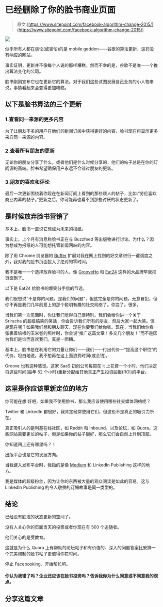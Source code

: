 # 已经删除了你的脸书商业页面

> 原文:[https://www.sitepoint.com/facebook-algorithm-change-2015/](https://www.sitepoint.com/facebook-algorithm-change-2015/)

![](../Images/5bc83d707ff146150f22878abdd18a6a.png)

似乎所有人都在谈论(或害怕)的是 mobile geddon——谷歌的算法更新，惩罚没有响应的网站。

事实证明，更新并不像每个人说的那样糟糕。然而不幸的是，谷歌不是唯一一个推出算法变化的公司。

脸书刚刚宣布它也在更新它的算法，对于我们这些试图发展自己业务的小人物来说，事情看起来会变得更加糟糕。

## 以下是脸书算法的三个更新

### 1.查看同一来源的更多内容

为了让朋友不多的用户在他们的新闻订阅中获得更好的内容，脸书现在将显示更多来自同一来源的内容。

### 2.查看所有朋友的更新

无论你的朋友分享了什么，或者他们是什么时候分享的，他们的帖子总是在你的订阅源的高端。脸书希望确保用户永远不会错过朋友的更新。

### 3.朋友的喜欢和评论

最后一次更新围绕着你现在在新闻订阅上看到的那些烦人的帖子，比如:“劳伦喜欢商业内幕的帖子。”更新之后，你可能再也看不到那些讨厌的状态更新了。

## 是时候放弃脸书营销了

基本上，脸书一直说它想成为未来的报纸。

事实上，上个月有消息称脸书正在与 Buzzfeed 等出版物进行讨论。为什么？因为想成为报纸的人可能想托管新闻网站的内容。

除了用 Chrome 浏览器的 [Buffer](http://bufferapp.com) 扩展对我在网上找到的好文章进行一键调度之外，我对我的脸书页面投入了绝对的零时间。

我不是唯一一个选择放弃脸书的人。像 [GrooveHq](https://www.groovehq.com/blog/focus) 和 [Eat24](http://blog.eat24hours.com/breakup-letter-to-facebook-from-eat24/) 这样的大品牌早就把页面删了。

以下是 Eat24 给脸书的爆笑分手信的节选。

我们很想说“不是你的问题，是我们的问题”，但这完全是你的问题。无意冒犯，但你不再是我们几年前爱上的那个聪明有趣的社交网络了。你变了。很多。

当我们第一次见面时，你让我们觉得自己很特别。我们会给你讲一个关于 Sriracha 的超级搞笑的笑话，你会告诉我们所有的朋友，然后大家一起大笑。但是现在呢？如果我们想和朋友聊天，现在你要我们给你钱。现在，当我们给你看一张裹着培根的玉米卷的照片时，你会说“推广这篇文章！多交几个朋友！”而不是因为我们是谁而喜欢我们。真是一团糟。

基本上，脸书是在利用它的力量让你们——我们——付出代价—“提高这个职位”的代价。坦白地说，我不想再在这上面浪费时间(或金钱)。

Groove 也有这种感觉。这家 SaaS 初创公司每周在 it 上花费一个小时，他们决定将这些时间(每年 52 个小时)重新分配给其他真正产生投资回报(ROI)的平台。

## 这里是你应该重新定位的地方

你可能在想:好吧，如果我不使用脸书，那么我应该使用哪些社交媒体网络呢？

Twitter 和 LinkedIn 都很好，我肯定经常使用它们，但这也不是真正的吸引力所在。

真正吸引人的是利基在线社区，如 Reddit 和 Inbound，以及论坛，如 Quora。这些网站需要更长的帖子，但是如果你的帖子很好，那么它们会自然上升到顶部。

你知道网上还有哪里吗？！

出版平台也是它的发展方向。

当我键入发布平台时，我指的是像 [Medium](http://medium.com) 和 LinkedIn Publishing 这样的地方。

我是媒体的超级粉丝，因为让你的东西被大量的观众阅读是如此的容易。这与 LinkedIn Publishing 的令人敬畏的订婚故事是同一类型的。

## 结论

已经没有肤浅的状态更新的空间了。

没有人关心你的页面当天的投票或者你现在有 500 个追随者。

他们关心的是受教育。

这就是为什么 Quora 上有帮助的论坛帖子和有价值的、深入的问题答案比安排一个完美炮制的脸书帖子更值得你花时间。

停止 Facebooking，开始帮忙吧。

#### 你认为我错了吗？企业还应该在脸书投资吗？告诉我你为什么同意或不同意我的观点。

## 分享这篇文章